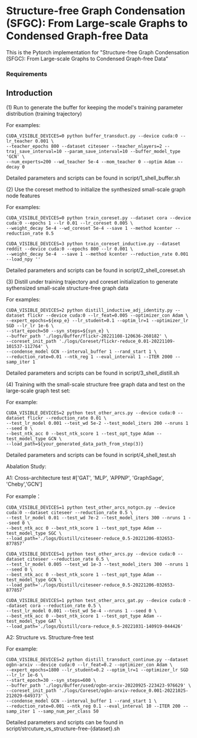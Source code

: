 # Structure-free Graph Condensation (SFGC): From Large-scale Graphs to Condensed Graph-free Data

This is the Pytorch implementation for "Structure-free Graph Condensation (SFGC): From Large-scale Graphs to Condensed Graph-free Data"

### Requirements
## Introduction

(1) Run to generate the buffer for keeping the model's training parameter distribution (training trajectory)

For examples:

```
CUDA_VISIBLE_DEVICES=0 python buffer_transduct.py --device cuda:0 --lr_teacher 0.001 \
--teacher_epochs 800 --dataset citeseer --teacher_nlayers=2 --traj_save_interval=10 --param_save_interval=10 --buffer_model_type 'GCN' \
--num_experts=200 --wd_teacher 5e-4 --mom_teacher 0 --optim Adam --decay 0
```
Detailed parameters and scripts can be found in script/1_shell_buffer.sh


(2) Use the coreset method to initialize the synthesized small-scale graph node features

For examples:

```
CUDA_VISIBLE_DEVICES=0 python train_coreset.py --dataset cora --device cuda:0 --epochs 1 --lr 0.01 --lr_coreset 0.005 \
--weight_decay 5e-4 --wd_coreset 5e-4 --save 1 --method kcenter --reduction_rate 0.5

CUDA_VISIBLE_DEVICES=3 python train_coreset_inductive.py --dataset reddit --device cuda:0 --epochs 800 --lr 0.001 \
--weight_decay 5e-4  --save 1 --method kcenter --reduction_rate 0.001 --load_npy ''
```
Detailed parameters and scripts can be found in script/2_shell_coreset.sh


(3) Distill under training trajectory and coreset initialization to generate sythensized small-scale structure-free graph data

For examples:
```
CUDA_VISIBLE_DEVICES=2 python distill_inductive_adj_identity.py --dataset flickr --device cuda:0 --lr_feat=0.005 --optimizer_con Adam \
--expert_epochs=${exp_e} --lr_student=0.1 --optim_lr=1 --optimizer_lr SGD --lr_lr 1e-6 \
--start_epoch=50 --syn_steps=${syn_e} \
--buffer_path './logs/Buffer/flickr-20221108-120636-260182' \
--coreset_init_path './logs/Coreset/flickr-reduce_0.01-20221109-101537-112764' \
--condense_model GCN --interval_buffer 1 --rand_start 1 \
--reduction_rate=0.01 --ntk_reg 1 --eval_interval 1 --ITER 2000 --samp_iter 1
```
Detailed parameters and scripts can be found in script/3_shell_distill.sh

(4) Training with the small-scale structure free graph data and test on the large-scale graph test set:

For example:

```
CUDA_VISIBLE_DEVICES=2 python test_other_arcs.py --device cuda:0 --dataset flickr --reduction_rate 0.01 \
--test_lr_model 0.001 --test_wd 5e-2 --test_model_iters 200 --nruns 1 --seed 0 \
--best_ntk_acc 0 --best_ntk_score 1 --test_opt_type Adam --test_model_type GCN \
--load_path=${your_generated_data_path_from_step(3)}
```
Detailed parameters and scripts can be found in script/4_shell_test.sh


Abalation Study:

A1: Cross-architecture test
#['GAT', 'MLP', 'APPNP', 'GraphSage', 'Cheby','GCN']

For example：

```
CUDA_VISIBLE_DEVICES=1 python test_other_arcs_notgcn.py --device cuda:0 --dataset citeseer --reduction_rate 0.5 \
--test_lr_model 0.01 --test_wd 7e-2 --test_model_iters 300 --nruns 1 --seed 0 \
--best_ntk_acc 0 --best_ntk_score 1 --test_opt_type Adam --test_model_type SGC \
--load_path='./logs/Distill/citeseer-reduce_0.5-20221206-032653-877857'

CUDA_VISIBLE_DEVICES=1 python test_other_arcs.py --device cuda:0 --dataset citeseer --reduction_rate 0.5 \
--test_lr_model 0.005 --test_wd 1e-3 --test_model_iters 300 --nruns 1 --seed 0 \
--best_ntk_acc 0 --best_ntk_score 1 --test_opt_type Adam --test_model_type GCN \
--load_path='./logs/Distill/citeseer-reduce_0.5-20221206-032653-877857'

CUDA_VISIBLE_DEVICES=1 python test_other_arcs_gat.py --device cuda:0 --dataset cora --reduction_rate 0.5 \
--test_lr_model 0.001 --test_wd 5e-4 --nruns 1 --seed 0 \
--best_ntk_acc 0 --best_ntk_score 1 --test_opt_type Adam --test_model_type GAT \
--load_path='./logs/Distill/cora-reduce_0.5-20221031-140919-044426'
```

A2: Structure vs. Structure-free test

For example:

```
CUDA_VISIBLE_DEVICES=2 python distill_transduct_continue.py --dataset ogbn-arxiv --device cuda:0 --lr_feat=0.2 --optimizer_con Adam \
--expert_epochs=1800 --lr_student=0.2 --optim_lr=1 --optimizer_lr SGD --lr_lr 1e-6 \
--start_epoch=30 --syn_steps=600 \
--buffer_path './logs/Buffer/used/ogbn-arxiv-20220925-223423-976629' \
--coreset_init_path './logs/Coreset/ogbn-arxiv-reduce_0.001-20221025-212029-649373' \
--condense_model GCN --interval_buffer 1 --rand_start 1 \
--reduction_rate=0.001 --ntk_reg 0.1 --eval_interval 10 --ITER 200 --samp_iter 1 --samp_num_per_class 50
```
Detailed parameters and scripts can be found in script/strcuture_vs_structure-free-{dataset}.sh


